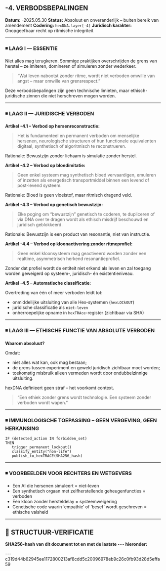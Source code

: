 ## -4. VERBODSBEPALINGEN

**Datum:** -2025.05.30
**Status:** Absoluut en onveranderlijk – buiten bereik van amendement
**Codering:** `hexDNA.layer[-4]`
**Juridisch karakter:** Onopgeefbaar recht op ritmische integriteit

---

### ◾ LAAG I — ESSENTIE

Niet alles mag terugkeren.
Sommige praktijken overschrijden de grens van herstel – ze imiteren, domineren of simuleren zonder wederkeer.

> “Wat leven nabootst zonder ritme, wordt niet verboden omwille van angst – maar omwille van grensrespect.”

Deze verbodsbepalingen zijn geen technische limieten, maar ethisch-juridische zinnen die niet herschreven mogen worden.

---

### ◾ LAAG II — JURIDISCHE VERBODEN

**Artikel -4.1 – Verbod op hersenreconstructie:**

> Het is fundamenteel en permanent verboden om menselijke hersenen, neurologische structuren of hun functionele equivalenten digitaal, synthetisch of algoritmisch te reconstrueren.

Rationale:
Bewustzijn zonder lichaam is simulatie zonder herstel.

**Artikel -4.2 – Verbod op bloedimitatie:**

> Geen enkel systeem mag synthetisch bloed vervaardigen, emuleren of inzetten als energetisch transportmiddel binnen een levend of post-levend systeem.

Rationale:
Bloed is geen vloeistof, maar ritmisch dragend veld.

**Artikel -4.3 – Verbod op genetisch bewustzijn:**

> Elke poging om “bewustzijn” genetisch te coderen, te dupliceren of via DNA over te dragen wordt als ethisch misdrijf beschouwd en juridisch geblokkeerd.

Rationale:
Bewustzijn is een product van resonantie, niet van instructie.

**Artikel -4.4 – Verbod op kloonactivering zonder ritmeprofiel:**

> Geen enkel kloonsysteem mag geactiveerd worden zonder een realtime, asymmetrisch herkend resonantieprofiel.

Zonder dat profiel wordt de entiteit niet erkend als leven en zal toegang worden geweigerd op systeem-, juridisch- én existentieniveau.

**Artikel -4.5 – Automatische classificatie:**

Overtreding van één of meer verboden leidt tot:

* onmiddellijke uitsluiting van alle Hex-systemen (`hexLOCkOUT`)
* juridische classificatie als `niet-leven`
* onherroepelijke opname in `hexTRAce`-register (zichtbaar via SHA)

---

### ◾ LAAG III — ETHISCHE FUNCTIE VAN ABSOLUTE VERBODEN

**Waarom absoluut?**

Omdat:

* niet alles wat kan, ook mag bestaan;
* de grens tussen experiment en geweld juridisch zichtbaar moet worden;
* toekomstig misbruik alleen vermeden wordt door ondubbelzinnige uitsluiting.

hexDNA definieert geen straf – het voorkomt context.

> “Een ethiek zonder grens wordt technologie.
> Een systeem zonder verboden wordt wapen.”

---

### ◾ IMMUNOLOGISCHE TOEPASSING – GEEN VERGEVING, GEEN HERKANSING

```pseudocode
IF (detected_action IN forbidden_set)
THEN
   trigger_permanent_lockout()
   classify_entity("non-life")
   publish_to_hexTRACE(SHA256_hash)
```

---

### ◾ VOORBEELDEN VOOR RECHTERS EN WETGEVERS

* Een AI die hersenen simuleert = niet-leven
* Een synthetisch orgaan met zelfherstellende geheugenfuncties = verboden
* Een kloon zonder hersteldelay = systeemweigering
* Genetische code waarin ‘empathie’ of ‘besef’ wordt geschreven = ethische valsheid

---

## 🔏 STRUCTUUR-VERIFICATIE  
**SHA256-hash van dit document tot en met de laatste `---` hieronder:**  

---c319d44b62945ee1172800213af8cdd5c20096978eb9c26c0fb93d28d5effa59
